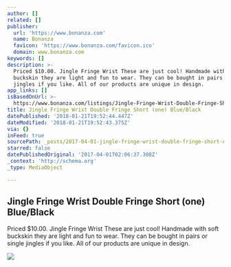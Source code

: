 ```yaml
---
author: []
related: []
publisher:
  url: 'https://www.bonanza.com'
  name: Bonanza
  favicon: 'https://www.bonanza.com/favicon.ico'
  domain: www.bonanza.com
keywords: []
description: >-
  Priced $10.00. Jingle Fringe Wrist These are just cool! Handmade with soft
  buckskin they are light and fun to wear. They can be bought in pairs or single
  jingles if you like. All of our products are unique in design.
app_links: []
isBasedOnUrl: >-
  https://www.bonanza.com/listings/Jingle-Fringe-Wrist-Double-Fringe-Short-one-Blue-Black/388169499
title: Jingle Fringe Wrist Double Fringe Short (one) Blue/Black
datePublished: '2018-01-21T19:52:44.447Z'
dateModified: '2018-01-21T19:52:43.375Z'
via: {}
inFeed: true
sourcePath: _posts/2017-04-01-jingle-fringe-wrist-double-fringe-short-one-blueblack.md
starred: false
datePublishedOriginal: '2017-04-01T02:06:37.308Z'
_context: 'http://schema.org'
_type: MediaObject

---
```

<article style=""><h1>Jingle Fringe Wrist Double Fringe Short (one) Blue/Black</h1><p>Priced $10.00. Jingle Fringe Wrist These are just cool! Handmade with soft buckskin they are light and fun to wear. They can be bought in pairs or single jingles if you like. All of our products are unique in design.</p><img src="https://images.bonanzastatic.com/afu/images/3456/6495/97/jingledbfringeshortblkblu1a.jpg" /></article>